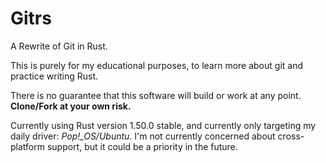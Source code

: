 # Gitrs

A Rewrite of Git in Rust.

This is purely for my educational purposes, to learn more about git and practice writing Rust.

There is no guarantee that this software will build or work at any point. **Clone/Fork at your own risk.**

Currently using Rust version 1.50.0 stable, and currently only targeting my daily driver: *Pop!_OS/Ubuntu*. I'm not currently concerned about cross-platform support, but it could be a priority in the future.
